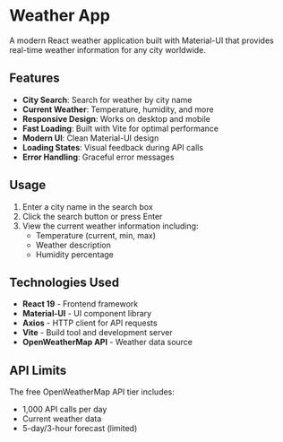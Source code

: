# Weather App

A modern React weather application built with Material-UI that provides real-time weather information for any city worldwide.

## Features

- **City Search**: Search for weather by city name
- **Current Weather**: Temperature, humidity, and more
- **Responsive Design**: Works on desktop and mobile
- **Fast Loading**: Built with Vite for optimal performance
- **Modern UI**: Clean Material-UI design
- **Loading States**: Visual feedback during API calls
- **Error Handling**: Graceful error messages


## Usage

1. Enter a city name in the search box
2. Click the search button or press Enter
3. View the current weather information including:
   - Temperature (current, min, max)
   - Weather description
   - Humidity percentage

## Technologies Used

- **React 19** - Frontend framework
- **Material-UI** - UI component library
- **Axios** - HTTP client for API requests
- **Vite** - Build tool and development server
- **OpenWeatherMap API** - Weather data source

## API Limits

The free OpenWeatherMap API tier includes:
- 1,000 API calls per day
- Current weather data
- 5-day/3-hour forecast (limited)



